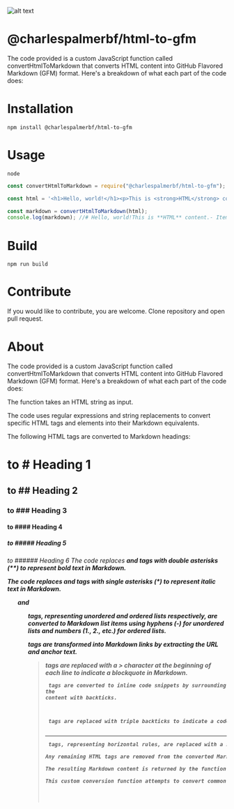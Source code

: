 ![alt text](https://img.shields.io/npm/dw/@charlespalmerbf/html-to-gfm?style=for-the-badge)

# @charlespalmerbf/html-to-gfm

The code provided is a custom JavaScript function called convertHtmlToMarkdown that converts HTML content into GitHub Flavored Markdown (GFM) format. Here's a breakdown of what each part of the code does:

# Installation

`npm install @charlespalmerbf/html-to-gfm`

# Usage

`node`

```js
const convertHtmlToMarkdown = require("@charlespalmerbf/html-to-gfm");

const html = '<h1>Hello, world!</h1><p>This is <strong>HTML</strong> content.</p><ul><li>Item 1</li><li>Item 2</li></ul>';

const markdown = convertHtmlToMarkdown(html);
console.log(markdown); //# Hello, world!This is **HTML** content.- Item 1- Item 2
```

# Build

`npm run build`

# Contribute

If you would like to contribute, you are welcome. Clone repository and open pull request.

# About

The code provided is a custom JavaScript function called convertHtmlToMarkdown that converts HTML content into GitHub Flavored Markdown (GFM) format. Here's a breakdown of what each part of the code does:

The function takes an HTML string as input.

The code uses regular expressions and string replacements to convert specific HTML tags and elements into their Markdown equivalents.

The following HTML tags are converted to Markdown headings:

<h1> to # Heading 1
<h2> to ## Heading 2
<h3> to ### Heading 3
<h4> to #### Heading 4
<h5> to ##### Heading 5
<h6> to ###### Heading 6
The code replaces <strong> and <b> tags with double asterisks (**) to represent bold text in Markdown.

The code replaces <em> and <i> tags with single asterisks (*) to represent italic text in Markdown.

<ul> and <ol> tags, representing unordered and ordered lists respectively, are converted to Markdown list items using hyphens (-) for unordered lists and numbers (1., 2., etc.) for ordered lists.

<a> tags are transformed into Markdown links by extracting the URL and anchor text.

<blockquote> tags are replaced with a > character at the beginning of each line to indicate a blockquote in Markdown.

<code> tags are converted to inline code snippets by surrounding the content with backticks.

<pre> tags are replaced with triple backticks to indicate a code block in Markdown.

<hr> tags, representing horizontal rules, are replaced with a series of dashes (---) in Markdown.

Any remaining HTML tags are removed from the converted Markdown output.

The resulting Markdown content is returned by the function.

This custom conversion function attempts to convert common HTML elements into their corresponding Markdown equivalents, allowing you to convert HTML content into a format compatible with GitHub Flavored Markdown.
